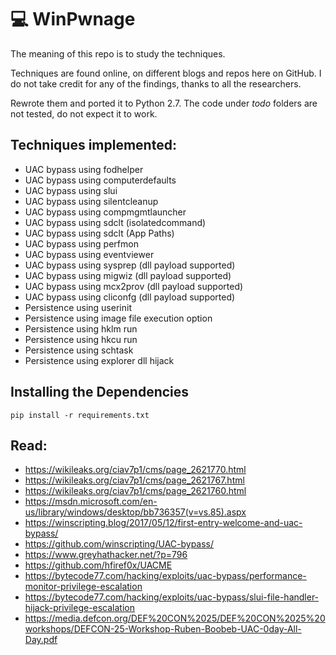 # 💻 WinPwnage

The meaning of this repo is to study the techniques.

Techniques are found online, on different blogs and repos here on GitHub. I do not take credit for any of the findings, thanks to all the researchers.

Rewrote them and ported it to Python 2.7. The code under _todo_ folders are not tested, do not expect it to work. 

## Techniques implemented:
* UAC bypass using fodhelper
* UAC bypass using computerdefaults
* UAC bypass using slui
* UAC bypass using silentcleanup
* UAC bypass using compmgmtlauncher
* UAC bypass using sdclt (isolatedcommand)
* UAC bypass using sdclt (App Paths)
* UAC bypass using perfmon
* UAC bypass using eventviewer
* UAC bypass using sysprep (dll payload supported)
* UAC bypass using migwiz (dll payload supported)
* UAC bypass using mcx2prov (dll payload supported)
* UAC bypass using cliconfg (dll payload supported)
* Persistence using userinit
* Persistence using image file execution option
* Persistence using hklm run
* Persistence using hkcu run
* Persistence using schtask
* Persistence using explorer dll hijack

## Installing the Dependencies
```pip install -r requirements.txt```

## Read:
* https://wikileaks.org/ciav7p1/cms/page_2621770.html
* https://wikileaks.org/ciav7p1/cms/page_2621767.html
* https://wikileaks.org/ciav7p1/cms/page_2621760.html
* https://msdn.microsoft.com/en-us/library/windows/desktop/bb736357(v=vs.85).aspx
* https://winscripting.blog/2017/05/12/first-entry-welcome-and-uac-bypass/
* https://github.com/winscripting/UAC-bypass/
* https://www.greyhathacker.net/?p=796
* https://github.com/hfiref0x/UACME
* https://bytecode77.com/hacking/exploits/uac-bypass/performance-monitor-privilege-escalation
* https://bytecode77.com/hacking/exploits/uac-bypass/slui-file-handler-hijack-privilege-escalation
* https://media.defcon.org/DEF%20CON%2025/DEF%20CON%2025%20workshops/DEFCON-25-Workshop-Ruben-Boobeb-UAC-0day-All-Day.pdf
